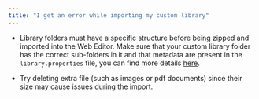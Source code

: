 ```yaml
---
title: "I get an error while importing my custom library"
---
```


* Library folders must have a specific structure before being zipped and imported into the Web Editor. Make sure that your custom library folder has the correct sub-folders in it and that metadata are present in the `library.properties` file, you can find more details [here](https://arduino.github.io/arduino-cli/latest/library-specification/).

* Try deleting extra file (such as images or pdf documents) since their size may cause issues during the import.
